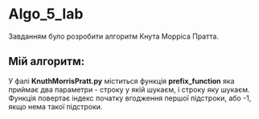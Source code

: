 # Algo_5_lab
Завданням було розробити алгоритм Кнута Морріса Пратта.
## Мій алгоритм:
У фалі **KnuthMorrisPratt.py** міститься функція **prefix_function** яка приймає два параметри - строку у якій шукаєм, і строку яку шукаєм.
Функція повертає індекс початку вгодження першої підстроки, або -1, якщо нема такої підстроки.